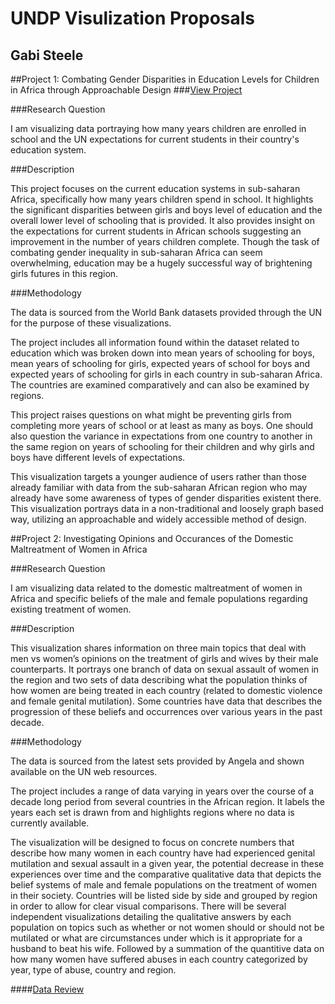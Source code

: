 # UNDP Visulization Proposals

## Gabi Steele

##Project 1: Combating Gender Disparities in Education Levels for Children in Africa through Approachable Design
###[View Project](https://p5js-gabisteele.c9.io/undp/undp_Project1_Visualization/index.html)

###Research Question

I am visualizing data portraying how many years children are enrolled in school and the UN expectations for current students in their country's education system.

###Description

This project focuses on the current education systems in sub-saharan Africa, specifically how many years children spend in school. It highlights the significant disparities between girls and boys level of education and the overall lower level of schooling that is provided. It also provides insight on the expectations for current students in African schools suggesting an improvement in the number of years children complete. Though the task of combating gender inequality in sub-saharan Africa can seem overwhelming, education may be a hugely successful way of brightening girls futures in this region.

###Methodology

The data is sourced from the World Bank datasets provided through the UN for the purpose of these visualizations.

The project includes all information found within the dataset related to education which was broken down into mean years of schooling for boys, mean years of schooling for girls, expected years of school for boys and expected years of schooling for girls in each country in sub-saharan Africa. The countries are examined comparatively and can also be examined by regions. 

This project raises questions on what might be preventing girls from completing more years of school or at least as many as boys. One should also question the variance in expectations from one country to another in the same region on years of schooling for their children and why girls and boys have different levels of expectations. 

This visualization targets a younger audience of users rather than those already familiar with data from the sub-saharan African region who may already have some awareness of types of gender disparities existent there. This visualization portrays data in a non-traditional and loosely graph based way, utilizing an approachable and widely accessible method of design.

##Project 2: Investigating Opinions and Occurances of the Domestic Maltreatment of Women in Africa

###Research Question

I am visualizing data related to the domestic maltreatment of women in Africa and specific beliefs of the male and female populations regarding existing treatment of women. 

###Description

This visualization shares information on three main topics that deal with men vs women’s opinions on the treatment of girls and wives by their male counterparts. It portrays one branch of data on sexual assault of women in the region and two sets of data describing what the population thinks of how women are being treated in each country (related to domestic violence and female genital mutilation). Some countries have data that describes the progression of these beliefs and occurrences over various years in the past decade. 

###Methodology

The data is sourced from the latest sets provided by Angela and shown available on the UN web resources. 

The project includes a range of data varying in years over the course of a decade long period from several countries in the African region. It labels the years each set is drawn from and highlights regions where no data is currently available. 

The visualization will be designed to focus on concrete numbers that describe how many women in each country have had experienced genital mutilation and sexual assault in a given year, the potential decrease in these experiences over time and the comparative qualitative data that depicts the belief systems of male and female populations on the treatment of women in their society. Countries will be listed side by side and grouped by region in order to allow for clear visual comparisons. There will be several independent visualizations detailing the qualitative answers by each population on topics such as whether or not women should or should not be mutilated or what are circumstances under which is it appropriate for a husband to beat his wife. Followed by a summation of the quantitive data on how many women have suffered abuses in each country categorized by year, type of abuse, country and region. 

####[Data Review](https://github.com/visualizedata/undp/blob/master/work/gabisteele/DataReview.md)